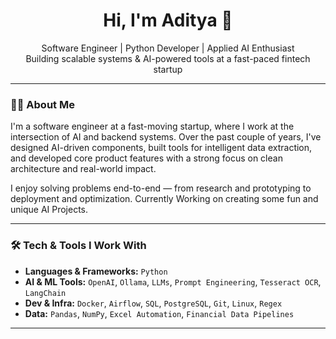 <h1 align="center">Hi, I'm Aditya 👋</h1>

<p align="center">
  Software Engineer | Python Developer | Applied AI Enthusiast<br/>
  Building scalable systems & AI-powered tools at a fast-paced fintech startup
</p>

---

### 👨‍💻 About Me

I'm a software engineer at a fast-moving startup, where I work at the intersection of AI and backend systems. Over the past couple of years, I've designed AI-driven components, built tools for intelligent data extraction, and developed core product features with a strong focus on clean architecture and real-world impact. 

I enjoy solving problems end-to-end — from research and prototyping to deployment and optimization. Currently Working on creating some fun and unique AI Projects.

---

### 🛠️ Tech & Tools I Work With

- **Languages & Frameworks:** `Python`
- **AI & ML Tools:** `OpenAI`, `Ollama`, `LLMs`, `Prompt Engineering`, `Tesseract OCR`, `LangChain`
- **Dev & Infra:** `Docker`, `Airflow`, `SQL`, `PostgreSQL`, `Git`, `Linux`, `Regex`
- **Data:** `Pandas`, `NumPy`, `Excel Automation`, `Financial Data Pipelines`

---

